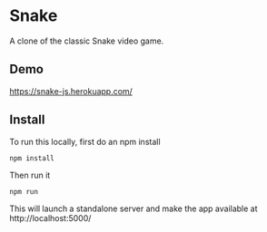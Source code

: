 Snake
=======

A clone of the classic Snake video game. 

## Demo
https://snake-js.herokuapp.com/

## Install

To run this locally, first do an npm install

    npm install
    
Then run it

    npm run
    
This will launch a standalone server and make the app available at http://localhost:5000/

